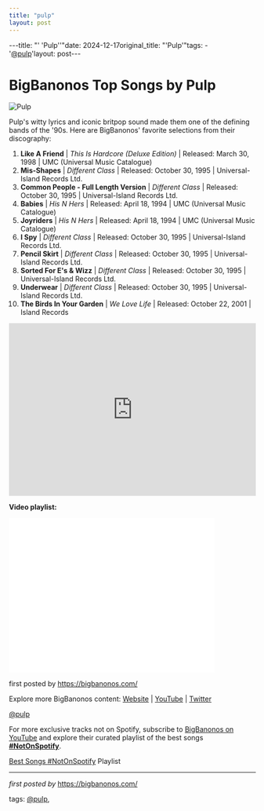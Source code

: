 ```yaml
---
title: "pulp"
layout: post
---
```

---title: "' 'Pulp''"date: 2024-12-17original_title: "'Pulp'"tags:  - '[@pulp](/tags/pulp/)'layout: post---<h1>BigBanonos Top Songs by Pulp</h1><img alt="Pulp" src="https://i.guim.co.uk/img/static/sys-images/Guardian/Pix/pictures/2011/6/14/1308075598976/Pulp-band-shot-007.jpg?width=465&dpr=1&s=none&crop=none" /> <p>Pulp's witty lyrics and iconic britpop sound made them one of the defining bands of the '90s. Here are BigBanonos' favorite selections from their discography:</p> <ol> <li><strong>Like A Friend</strong> | <em>This Is Hardcore (Deluxe Edition)</em> | Released: March 30, 1998 | UMC (Universal Music Catalogue)</li> <li><strong>Mis-Shapes</strong> | <em>Different Class</em> | Released: October 30, 1995 | Universal-Island Records Ltd.</li> <li><strong>Common People - Full Length Version</strong> | <em>Different Class</em> | Released: October 30, 1995 | Universal-Island Records Ltd.</li> <li><strong>Babies</strong> | <em>His N Hers</em> | Released: April 18, 1994 | UMC (Universal Music Catalogue)</li> <li><strong>Joyriders</strong> | <em>His N Hers</em> | Released: April 18, 1994 | UMC (Universal Music Catalogue)</li> <li><strong>I Spy</strong> | <em>Different Class</em> | Released: October 30, 1995 | Universal-Island Records Ltd.</li> <li><strong>Pencil Skirt</strong> | <em>Different Class</em> | Released: October 30, 1995 | Universal-Island Records Ltd.</li> <li><strong>Sorted For E's & Wizz</strong> | <em>Different Class</em> | Released: October 30, 1995 | Universal-Island Records Ltd.</li> <li><strong>Underwear</strong> | <em>Different Class</em> | Released: October 30, 1995 | Universal-Island Records Ltd.</li> <li><strong>The Birds In Your Garden</strong> | <em>We Love Life</em> | Released: October 22, 2001 | Island Records</li></ol> <div> <iframe src="https://open.spotify.com/embed/playlist/6x6JjFVPUvxIFCQEkmwT4F?utm_source=generator" width="100%" height="352" frameborder="0" allowfullscreen="" allow="autoplay; clipboard-write; encrypted-media; fullscreen; picture-in-picture" loading="lazy"></iframe></div> <!--Video Playlist--><div> <p><b>Video playlist:</b></p> <iframe allowfullscreen="" frameborder="0" height="315" src="//www.youtube.com/embed/-sV-XhbRkLk" width="420"></iframe></div> <p>first posted by <a href="https://bigbanonos.com/">https://bigbanonos.com/</a></p> <div> <p>Explore more BigBanonos content: <a href="https://bigbanonos.com/">Website</a> | <a href="https://www.youtube.com/[@BigBanonos](/tags/BigBanonos/)">YouTube</a> | <a href="https://x.com/bigbanonos">Twitter</a></p></div> <!--Tags--><p>[@pulp](/tags/pulp/)</p><!--Subscribe and Playlist Links--><div>    <p>For more exclusive tracks not on Spotify, subscribe to <a href="https://www.youtube.com/[@BigBanonos](/tags/BigBanonos/)" target="_blank">BigBanonos on YouTube</a> and explore their curated playlist of the best songs <strong>[#NotOnSpotify](/tags/NotOnSpotify/)</strong>.</p>    <p><a href="https://www.youtube.com/playlist?list=PLtuNtuTatqI0kFahUCbtbfenC_ET5O_tr" target="_blank">Best Songs [#NotOnSpotify](/tags/NotOnSpotify/) Playlist<br /></a></p></div><hr /><p><em>first posted by</em> <a href="https://bigbanonos.com/" rel="noopener" target="_new">https://bigbanonos.com/</a></p><p>tags: [@pulp](/tags/pulp/),</p>